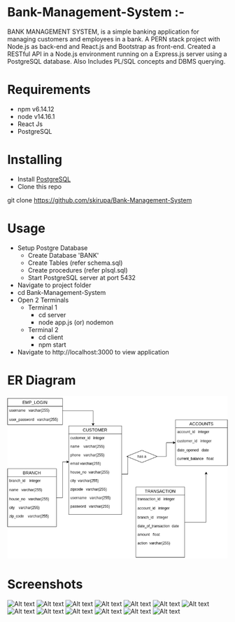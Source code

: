 # Bank-Management-System :-
  BANK MANAGEMENT SYSTEM, is a simple banking application for managing customers and employees in a bank. A PERN stack project with Node.js as back-end and React.js and Bootstrap as front-end. 
  Created a RESTful API in a Node.js environment running on a Express.js server using a PostgreSQL database. Also Includes PL/SQL concepts and DBMS querying.

# Requirements
- npm v6.14.12
- node v14.16.1
- React Js
- PostgreSQL

# Installing
- Install <a href="https://www.postgresql.org/">PostgreSQL</a> 
- Clone this repo

git clone https://github.com/skirupa/Bank-Management-System



# Usage

- Setup Postgre Database
  - Create Database 'BANK'
  - Create Tables (refer schema.sql)
  - Create procedures (refer plsql.sql)
  - Start PostgreSQL server at port 5432
- Navigate to project folder
- cd Bank-Management-System
- Open 2 Terminals
  - Terminal 1
    - cd server
    - node app.js (or) nodemon
  - Terminal 2
    - cd client
    - npm start
- Navigate to http://<span></span>localhost:3000 to view application
# ER Diagram
![Alt text](ERDiagram.png?raw=true)

# Screenshots
![Alt text](/screenshots/3.jpeg?raw=true)
![Alt text](/screenshots/1.jpeg?raw=true)
![Alt text](/screenshots/2.jpeg?raw=true)
![Alt text](/screenshots/4.jpeg?raw=true)
![Alt text](/screenshots/5.jpeg?raw=true)
![Alt text](/screenshots/6.jpeg?raw=true)
![Alt text](/screenshots/7.jpeg?raw=true)
![Alt text](/screenshots/8.jpeg?raw=true)
![Alt text](/screenshots/9.jpeg?raw=true)
![Alt text](/screenshots/10.jpeg?raw=true)
![Alt text](/screenshots/11.jpeg?raw=true)
![Alt text](/screenshots/12.jpeg?raw=true)
![Alt text](/screenshots/13.jpeg?raw=true)
  
